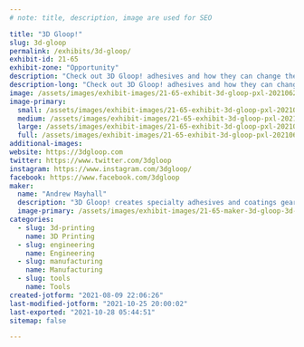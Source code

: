 ```yaml
---
# note: title, description, image are used for SEO

title: "3D Gloop!"
slug: 3d-gloop
permalink: /exhibits/3d-gloop/
exhibit-id: 21-65
exhibit-zone: "Opportunity"
description: "Check out 3D Gloop! adhesives and how they can change the way you 3D print & build!"
description-long: "Check out 3D Gloop! adhesives and how they can change the way you 3D print & build!"
image: /assets/images/exhibit-images/21-65-exhibit-3d-gloop-pxl-20210625-190443015-large.jpg
image-primary: 
  small: /assets/images/exhibit-images/21-65-exhibit-3d-gloop-pxl-20210625-190443015-small.jpg
  medium: /assets/images/exhibit-images/21-65-exhibit-3d-gloop-pxl-20210625-190443015-medium.jpg
  large: /assets/images/exhibit-images/21-65-exhibit-3d-gloop-pxl-20210625-190443015-large.jpg
  full: /assets/images/exhibit-images/21-65-exhibit-3d-gloop-pxl-20210625-190443015-full.jpg
additional-images: 
website: https://3dgloop.com
twitter: https://www.twitter.com/3dgloop
instagram: https://www.instagram.com/3dgloop/
facebook: https://www.facebook.com/3dgloop
maker: 
  name: "Andrew Mayhall"
  description: "3D Gloop! creates specialty adhesives and coatings geared specifically for hobbyist 3D printing enthusiasts Gloop! is a uniquely formulated adhesive compound to help end warping on ABS,PLA, & PETG prints, it can be used to glue 3D prints together stronger than any other glue on the market, and lastly, it can even be used to smooth out the layer lines in 3D prints. "
  image-primary: /assets/images/exhibit-images/21-65-maker-3d-gloop-3d-gloop-color-logo-transparent-medium.png
categories: 
  - slug: 3d-printing
    name: 3D Printing
  - slug: engineering
    name: Engineering
  - slug: manufacturing
    name: Manufacturing
  - slug: tools
    name: Tools
created-jotform: "2021-08-09 22:06:26"
last-modified-jotform: "2021-10-25 20:00:02"
last-exported: "2021-10-28 05:44:51"
sitemap: false

---
```

